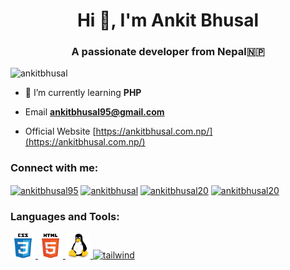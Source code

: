 <h1 align="center">Hi 👋, I'm Ankit Bhusal</h1>
<h3 align="center">A passionate developer from Nepal🇳🇵</h3>

<p align="left"> <img src="https://komarev.com/ghpvc/?username=ankitbhusal&label=Profile%20views&color=0e75b6&style=flat" alt="ankitbhusal" /> </p>

- 🌱 I’m currently learning **PHP**

- Email **ankitbhusal95@gmail.com**

- Official Website [https://ankitbhusal.com.np/](https://ankitbhusal.com.np/)



<h3 align="left">Connect with me:</h3>
<p align="left">
<a href="https://twitter.com/ankitbhusal95" target="blank"><img align="center" src="https://raw.githubusercontent.com/rahuldkjain/github-profile-readme-generator/master/src/images/icons/Social/twitter.svg" alt="ankitbhusal95" height="30" width="40" /></a>
<a href="https://linkedin.com/in/ankitbhusal" target="blank"><img align="center" src="https://raw.githubusercontent.com/rahuldkjain/github-profile-readme-generator/master/src/images/icons/Social/linked-in-alt.svg" alt="ankitbhusal" height="30" width="40" /></a>
<a href="https://fb.com/ankitbhusal20" target="blank"><img align="center" src="https://raw.githubusercontent.com/rahuldkjain/github-profile-readme-generator/master/src/images/icons/Social/facebook.svg" alt="ankitbhusal20" height="30" width="40" /></a>
<a href="https://instagram.com/ankitbhusal20" target="blank"><img align="center" src="https://raw.githubusercontent.com/rahuldkjain/github-profile-readme-generator/master/src/images/icons/Social/instagram.svg" alt="ankitbhusal20" height="30" width="40" /></a>
</p>

<h3 align="left">Languages and Tools:</h3>
<p align="left"> <a href="https://www.w3schools.com/css/" target="_blank" rel="noreferrer"> <img src="https://raw.githubusercontent.com/devicons/devicon/master/icons/css3/css3-original-wordmark.svg" alt="css3" width="40" height="40"/> </a> <a href="https://www.w3.org/html/" target="_blank" rel="noreferrer"> <img src="https://raw.githubusercontent.com/devicons/devicon/master/icons/html5/html5-original-wordmark.svg" alt="html5" width="40" height="40"/> </a> <a href="https://www.linux.org/" target="_blank" rel="noreferrer"> <img src="https://raw.githubusercontent.com/devicons/devicon/master/icons/linux/linux-original.svg" alt="linux" width="40" height="40"/> </a> <a href="https://tailwindcss.com/" target="_blank" rel="noreferrer"> <img src="https://www.vectorlogo.zone/logos/tailwindcss/tailwindcss-icon.svg" alt="tailwind" width="40" height="40"/> </a> </p>
